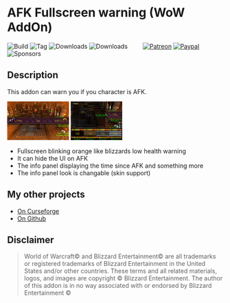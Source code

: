 # AFK Fullscreen warning (WoW AddOn)
![Build](https://github.com/hizuro/AFK_Fullscreen/actions/workflows/bigwigsmods-packager.yml/badge.svg)
![Tag](https://img.shields.io/github/v/tag/hizuro/AFK_Fullscreen?style=flat-square)
![Downloads](https://img.shields.io/github/downloads/hizuro/AFK_Fullscreen/total?style=flat-square)
![Downloads](https://img.shields.io/github/downloads/hizuro/AFK_Fullscreen/latest/total?style=flat-square)
&nbsp; &nbsp; &nbsp; &nbsp;
[![Patreon](https://img.shields.io/badge/&zwj;-Patreon-gray?logo=patreon&color=red&style=flat-square)](https://www.patreon.com/bePatron?u=12558524)
[![Paypal](https://img.shields.io/badge/&zwj;-Paypal-gray?logo=paypal&color=blue&style=flat-square)](https://paypal.me/hizuro)
![Sponsors](https://img.shields.io/github/sponsors/hizuro?logo=github&style=flat-square)

## Description
This addon can warn you if you character is AFK.

[![Screenshot1](./.github/media/afk_01t.jpg)](./.github/media/afk_01.jpg)  [![Screenshot2](./.github/media/afk_02t.jpg)](./.github/media/afk_02.jpg)

* Fullscreen blinking orange like blizzards low health warning
* It can hide the UI on AFK
* The info panel displaying the time since AFK and something more
* The info panel look is changable (skin support)

## My other projects
* [On Curseforge](https://www.curseforge.com/members/hizuro_de/projects)
* [On Github](https://github.com/hizuro?tab=repositories)

## Disclaimer
> World of Warcraft© and Blizzard Entertainment© are all trademarks or registered trademarks of Blizzard Entertainment in the United States and/or other countries. These terms and all related materials, logos, and images are copyright © Blizzard Entertainment. The author of this addon is in no way associated with or endorsed by Blizzard Entertainment ©
